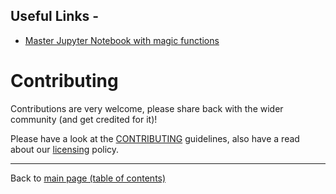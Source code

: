 

## Useful Links - 
- [Master Jupyter Notebook with magic functions](https://www.dataquest.io/blog/jupyter-notebook-tips-tricks-shortcuts/)

# Contributing

Contributions are very welcome, please share back with the wider community (and get credited for it)!

Please have a look at the [CONTRIBUTING](contributing.md) guidelines, also have a read about our [licensing](https://github.com/Data-Science-Community-SRM/Resourceify/blob/master/LICENSE) policy.

---

Back to [main page (table of contents)](https://data-science-community-srm.github.io/Resourceify/)

